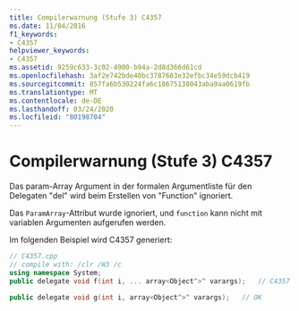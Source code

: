 ```yaml
---
title: Compilerwarnung (Stufe 3) C4357
ms.date: 11/04/2016
f1_keywords:
- C4357
helpviewer_keywords:
- C4357
ms.assetid: 9259c633-3c02-4900-b94a-2d8d366d61cd
ms.openlocfilehash: 3af2e742bde40bc3787603e32efbc34e59dcb419
ms.sourcegitcommit: 857fa6b530224fa6c18675138043aba9aa0619fb
ms.translationtype: MT
ms.contentlocale: de-DE
ms.lasthandoff: 03/24/2020
ms.locfileid: "80198704"
---
```

# <a name="compiler-warning-level-3-c4357"></a>Compilerwarnung (Stufe 3) C4357

Das param-Array Argument in der formalen Argumentliste für den Delegaten "del" wird beim Erstellen von "Function" ignoriert.

Das `ParamArray`-Attribut wurde ignoriert, und `function` kann nicht mit variablen Argumenten aufgerufen werden.

Im folgenden Beispiel wird C4357 generiert:

```cpp
// C4357.cpp
// compile with: /clr /W3 /c
using namespace System;
public delegate void f(int i, ... array<Object^>^ varargs);   // C4357

public delegate void g(int i, array<Object^>^ varargs);   // OK
```
